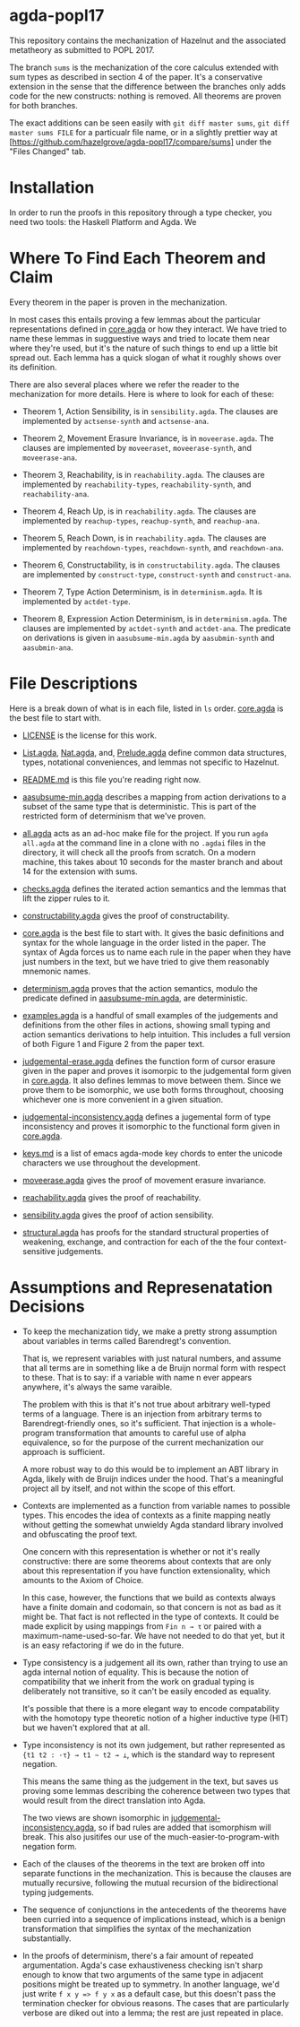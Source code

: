 # agda-popl17

This repository contains the mechanization of Hazelnut and the associated
metatheory as submitted to POPL 2017.

The branch `sums` is the mechanization of the core calculus extended with
sum types as described in section 4 of the paper. It's a conservative
extension in the sense that the difference between the branches only adds
code for the new constructs: nothing is removed. All theorems are proven
for both branches.

The exact additions can be seen easily with `git diff master sums`, `git
diff master sums FILE` for a particualr file name, or in a slightly
prettier way at [https://github.com/hazelgrove/agda-popl17/compare/sums]
under the "Files Changed" tab.

Installation
============

In order to run the proofs in this repository through a type checker, you
need two tools: the Haskell Platform and Agda. We

Where To Find Each Theorem and Claim
====================================

Every theorem in the paper is proven in the mechanization.

In most cases this entails proving a few lemmas about the particular
representations defined in [core.agda](core.agda) or how they interact. We
have tried to name these lemmas in sugguestive ways and tried to locate
them near where they're used, but it's the nature of such things to end up
a little bit spread out. Each lemma has a quick slogan of what it roughly
shows over its definition.

There are also several places where we refer the reader to the
mechanization for more details. Here is where to look for each of these:

- Theorem 1, Action Sensibility, is in `sensibility.agda`. The clauses are
  implemented by `actsense-synth` and `actsense-ana`.

- Theorem 2, Movement Erasure Invariance, is in `moveerase.agda`. The
  clauses are implemented by `moveeraset`, `moveerase-synth`, and
  `moveerase-ana`.

- Theorem 3, Reachability, is in `reachability.agda`. The clauses are
  implemented by `reachability-types`, `reachability-synth`, and
  `reachability-ana`.

- Theorem 4, Reach Up, is in `reachability.agda`. The clauses are
  implemented by `reachup-types`, `reachup-synth`, and `reachup-ana`.

- Theorem 5, Reach Down, is in `reachability.agda`. The clauses are
  implemented by `reachdown-types`, `reachdown-synth`, and `reachdown-ana`.

- Theorem 6, Constructability, is in `constructability.agda`. The clauses
  are implemented by `construct-type`, `construct-synth` and
  `construct-ana`.

- Theorem 7, Type Action Determinism, is in `determinism.agda`. It is
  implemented by `actdet-type`.

- Theorem 8, Expression Action Determinism, is in `determinism.agda`. The
  clauses are implemented by `actdet-synth` and `actdet-ana`. The predicate
  on derivations is given in `aasubsume-min.agda` by `aasubmin-synth` and
  `aasubmin-ana`.


File Descriptions
=================

Here is a break down of what is in each file, listed in `ls` order.
[core.agda](core.agda) is the best file to start with.

- [LICENSE](LICENSE) is the license for this work.

- [List.agda](List.agda), [Nat.agda](Nat.agda), and,
  [Prelude.agda](Prelude.agda) define common data structures, types,
  notational conveniences, and lemmas not specific to Hazelnut.

- [README.md](README.md) is this file you're reading right now.

- [aasubsume-min.agda](aasubsume-min.agda) describes a mapping from action
  derivations to a subset of the same type that is deterministic. This is
  part of the restricted form of determinism that we've proven.

- [all.agda](all.agda) acts as an ad-hoc make file for the project. If you
  run `agda all.agda` at the command line in a clone with no `.agdai` files
  in the directory, it will check all the proofs from scratch. On a modern
  machine, this takes about 10 seconds for the master branch and about 14
  for the extension with sums.

- [checks.agda](checks.agda) defines the iterated action semantics and the
  lemmas that lift the zipper rules to it.

- [constructability.agda](constructability.agda) gives the proof of
  constructability.

- [core.agda](core.agda) is the best file to start with. It gives the basic
  definitions and syntax for the whole language in the order listed in the
  paper. The syntax of Agda forces us to name each rule in the paper when
  they have just numbers in the text, but we have tried to give them
  reasonably mnemonic names.

- [determinism.agda](determinism.agda) proves that the action semantics,
  modulo the predicate defined in [aasubsume-min.agda](aasubsume-min.agda),
  are deterministic.

- [examples.agda](examples.agda) is a handful of small examples of the
  judgements and definitions from the other files in actions, showing small
  typing and action semantics derivations to help intuition. This includes
  a full version of both Figure 1 and Figure 2 from the paper text.

- [judgemental-erase.agda](judgemental-erase.agda) defines the function
  form of cursor erasure given in the paper and proves it isomorpic to the
  judgemental form given in [core.agda](core.agda). It also defines lemmas
  to move between them. Since we prove them to be isomorphic, we use both
  forms throughout, choosing whichever one is more convenient in a given
  situation.

- [judgemental-inconsistency.agda](judgemental-inconsistency.agda) defines
  a jugemental form of type inconsistency and proves it isomorphic to the
  functional form given in [core.agda](core.agda).

- [keys.md](keys.md) is a list of emacs agda-mode key chords to enter the
  unicode characters we use throughout the development.

- [moveerase.agda](moveerase.agda) gives the proof of movement erasure
  invariance.

- [reachability.agda](reachability.agda) gives the proof of reachability.

- [sensibility.agda](sensibility.agda) gives the proof of action sensibility.

- [structural.agda](structural.agda) has proofs for the standard structural
  properties of weakening, exchange, and contraction for each of the the four
  context-sensitive judgements.


Assumptions and Represenatation Decisions
=========================================

- To keep the mechanization tidy, we make a pretty strong assumption about
  variables in terms called Barendregt's convention.

  That is, we represent variables with just natural numbers, and assume
  that all terms are in something like a de Bruijn normal form with respect
  to these. That is to say: if a variable with name n ever appears
  anywhere, it's always the same varaible.

  The problem with this is that it's not true about arbitrary well-typed
  terms of a language. There is an injection from arbitrary terms to
  Barendregt-friendly ones, so it's sufficient. That injection is a
  whole-program transformation that amounts to careful use of alpha
  equivalence, so for the purpose of the current mechanization our approach
  is sufficient.

  A more robust way to do this would be to implement an ABT library in
  Agda, likely with de Bruijn indices under the hood. That's a meaningful
  project all by itself, and not within the scope of this effort.

- Contexts are implemented as a function from variable names to possible
  types. This encodes the idea of contexts as a finite mapping neatly
  without getting the somewhat unwieldy Agda standard library involved and
  obfuscating the proof text.

  One concern with this representation is whether or not it's really
  constructive: there are some theorems about contexts that are only about
  this representation if you have function extensionality, which amounts to
  the Axiom of Choice.

  In this case, however, the functions that we build as contexts always
  have a finite domain and codomain, so that concern is not as bad as it
  might be. That fact is not reflected in the type of contexts. It could be
  made explicit by using mappings from `Fin n → τ̇` or paired with a
  maximum-name-used-so-far. We have not needed to do that yet, but it is an
  easy refactoring if we do in the future.

- Type consistency is a judgement all its own, rather than trying to use an
  agda internal notion of equality. This is because the notion of
  compatibility that we inherit from the work on gradual typing is
  deliberately not transitive, so it can't be easily encoded as equality.

  It's possible that there is a more elegant way to encode compatability
  with the homotopy type theoretic notion of a higher inductive type (HIT)
  but we haven't explored that at all.

- Type inconsistency is not its own judgement, but rather represented as
  `{t1 t2 : ·τ} → t1 ~ t2 → ⊥`, which is the standard way to represent
  negation.

  This means the same thing as the judgement in the text, but saves us
  proving some lemmas describing the coherence between two types that would
  result from the direct translation into Agda.

  The two views are shown isomorphic in
  [judgemental-inconsistency.agda](judgemental-inconsistency.agda), so if
  bad rules are added that isomorphism will break. This also jusitifes our
  use of the much-easier-to-program-with negation form.

- Each of the clauses of the theorems in the text are broken off into
  separate functions in the mechanization. This is because the clauses are
  mutually recursive, following the mutual recursion of the bidirectional
  typing judgements.

- The sequence of conjunctions in the antecedents of the theorems have been
  curried into a sequence of implications instead, which is a benign
  transformation that simplifies the syntax of the mechanization
  substantially.

- In the proofs of determinism, there's a fair amount of repeated
  argumentation. Agda's case exhaustiveness checking isn't sharp enough to
  know that two arguments of the same type in adjacent positions might be
  treated up to symmetry. In another language, we'd just write `f x y => f
  y x` as a default case, but this doesn't pass the termination checker for
  obvious reasons. The cases that are particularly verbose are diked out
  into a lemma; the rest are just repeated in place.
